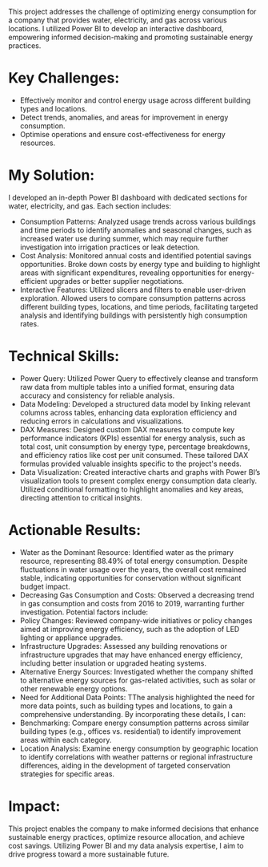 This project addresses the challenge of optimizing energy consumption for a company that provides water, electricity, and gas across various locations. I utilized Power BI to develop an interactive dashboard, empowering informed decision-making and promoting sustainable energy practices.

# Key Challenges:
* Effectively monitor and control energy usage across different building types and locations.
* Detect trends, anomalies, and areas for improvement in energy consumption.
* Optimise operations and ensure cost-effectiveness for energy resources.

# My Solution:
I developed an in-depth Power BI dashboard with dedicated sections for water, electricity, and gas. Each section includes:
* Consumption Patterns: Analyzed usage trends across various buildings and time periods to identify anomalies and seasonal changes, such as increased water use during summer, which may require further investigation into irrigation practices or leak detection.
* Cost Analysis: Monitored annual costs and identified potential savings opportunities. Broke down costs by energy type and building to highlight areas with significant expenditures, revealing opportunities for energy-efficient upgrades or better supplier negotiations.
* Interactive Features: Utilized slicers and filters to enable user-driven exploration. Allowed users to compare consumption patterns across different building types, locations, and time periods, facilitating targeted analysis and identifying buildings with persistently high consumption rates.

 # Technical Skills:
* Power Query: Utilized Power Query to effectively cleanse and transform raw data from multiple tables into a unified format, ensuring data accuracy and consistency for reliable analysis.
* Data Modeling: Developed a structured data model by linking relevant columns across tables, enhancing data exploration efficiency and reducing errors in calculations and visualizations.
* DAX Measures: Designed custom DAX measures to compute key performance indicators (KPIs) essential for energy analysis, such as total cost, unit consumption by energy type, percentage breakdowns, and efficiency ratios like cost per unit consumed. These tailored DAX formulas provided valuable insights specific to the project's needs.
* Data Visualization: Created interactive charts and graphs with Power BI’s visualization tools to present complex energy consumption data clearly. Utilized conditional formatting to highlight anomalies and key areas, directing attention to critical insights.

# Actionable Results:
* Water as the Dominant Resource: Identified water as the primary resource, representing 88.49% of total energy consumption. Despite fluctuations in water usage over the years, the overall cost remained stable, indicating opportunities for conservation without significant budget impact.
* Decreasing Gas Consumption and Costs:  Observed a decreasing trend in gas consumption and costs from 2016 to 2019, warranting further investigation. Potential factors include:
* Policy Changes: Reviewed company-wide initiatives or policy changes aimed at improving energy efficiency, such as the adoption of LED lighting or appliance upgrades.
* Infrastructure Upgrades: Assessed any building renovations or infrastructure upgrades that may have enhanced energy efficiency, including better insulation or upgraded heating systems.
* Alternative Energy Sources:  Investigated whether the company shifted to alternative energy sources for gas-related activities, such as solar or other renewable energy options.
* Need for Additional Data Points: TThe analysis highlighted the need for more data points, such as building types and locations, to gain a comprehensive understanding. By incorporating these details, I can:
* Benchmarking: Compare energy consumption patterns across similar building types (e.g., offices vs. residential) to identify improvement areas within each category.
* Location Analysis: Examine energy consumption by geographic location to identify correlations with weather patterns or regional infrastructure differences, aiding in the development of targeted conservation strategies for specific areas.

# Impact:
This project enables the company to make informed decisions that enhance sustainable energy practices, optimize resource allocation, and achieve cost savings. Utilizing Power BI and my data analysis expertise, I aim to drive progress toward a more sustainable future.
